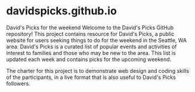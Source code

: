 # davidspicks.github.io
David's Picks for the weekend
Welcome to the David's Picks GitHub repository! This project contains resource for David's Picks, a public website for users seeking things to do for the weekend in the Seattle, WA area. David's Picks is a curated list of popular events and activities of interest to families and those who may be new to the area. This list is updated each week and contains picks for the upcoming weekend.

The charter for this project is to demonstrate web design and coding skills of the participants, in a live format that is also useful to David's Picks followers.

